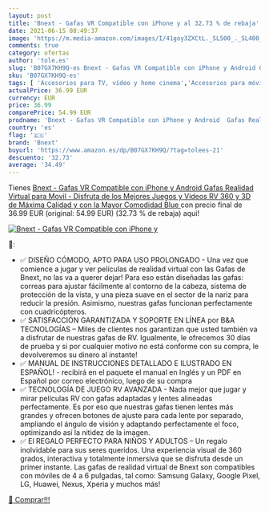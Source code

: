 ```yaml
---
layout: post
title: 'Bnext - Gafas VR Compatible con iPhone y al 32.73 % de rebaja'
date: 2021-06-15 08:49:37
image: 'https://m.media-amazon.com/images/I/41goy3ZXCtL._SL500_._SL400_.jpg'
comments: true
category: ofertas
author: 'tole.es'
slug: 'B07GX7KH9Q-es Bnext - Gafas VR Compatible con iPhone y Android Gafas...'
sku: 'B07GX7KH9Q-es'
tags: [ 'Accesorios para TV, vídeo y home cinema','Accesorios para móviles','Auriculares de realidad virtual (VR) para teléfonos móviles','Comunicación móvil y accesorios','Electrónica','TV, vídeo y home cinema','android','bnext', ]
actualPrice: 36.99 EUR
currency: EUR
price: 36.99
comparePrice: 54.99 EUR
prodname: 'Bnext - Gafas VR Compatible con iPhone y Android  Gafas Realidad Virtual para Movil - Disfruta de los Mejores Juegos y Videos RV  360 y 3D  de Máxima Calidad y con la Mayor Comodidad  Blue '
country: 'es'
flag: '🇪🇸'
brand: 'Bnext'
buyurl: 'https://www.amazon.es/dp/B07GX7KH9Q/?tag=tolees-21'
descuento: '32.73'
average: '34.49'
---
```


Tienes [Bnext - Gafas VR Compatible con iPhone y Android  Gafas Realidad Virtual para Movil - Disfruta de los Mejores Juegos y Videos RV  360 y 3D  de Máxima Calidad y con la Mayor Comodidad  Blue ](https://www.amazon.es/dp/B07GX7KH9Q/?tag=tolees-21) con precio final de  36.99 EUR (original: 54.99 EUR) (32.73 %  de rebaja) aqui!

[![Bnext - Gafas VR Compatible con iPhone y](https://m.media-amazon.com/images/I/41goy3ZXCtL._SL500_._SL400_.jpg)](https://www.amazon.es/dp/B07GX7KH9Q/?tag=tolees-21)

🔎:

- ✅ DISEÑO CÓMODO, APTO PARA USO PROLONGADO - Una vez que comience a jugar y ver películas de realidad virtual con las Gafas de Bnext, no las va a querer dejar! Para eso están diseñadas las gafas: correas para ajustar fácilmente al contorno de la cabeza, sistema de protección de la vista, y una pieza suave en el sector de la nariz para reducir la presión. Asimismo, nuestras gafas funcionan perfectamente con cuadricópteros.
- ✅ SATISFACCIÓN GARANTIZADA Y SOPORTE EN LÍNEA por B&A TECNOLOGÍAS – Miles de clientes nos garantizan que usted también va a disfrutar de nuestras gafas de RV. Igualmente, le ofrecemos 30 días de prueba y si por cualquier motivo no está conforme con su compra, le devolveremos su dinero al instante!
- ✅ MANUAL DE INSTRUCCIONES DETALLADO E ILUSTRADO EN ESPAÑOL! - recibirá en el paquete el manual en Inglés y un PDF en Español por correo electrónico, luego de su compra
- ✅ TECNOLOGÍA DE JUEGO RV AVANZADA - Nada mejor que jugar y mirar películas RV con gafas adaptadas y lentes alineadas perfectamente. Es por eso que nuestras gafas tienen lentes más grandes y ofrecen botones de ajuste para cada lente por separado, ampliando el ángulo de visión y adaptando perfectamente el foco, optimizando así la nitidez de la imagen.
- ✅ El REGALO PERFECTO PARA NIÑOS Y ADULTOS – Un regalo inolvidable para sus seres queridos. Una experiencia visual de 360 grados, interactiva y totalmente inmersiva que se disfruta desde un primer instante. Las gafas de realidad virtual de Bnext son compatibles con móviles de 4 a 6 pulgadas, tal como: Samsung Galaxy, Google Pixel, LG, Huawei, Nexus, Xperia y muchos más!

[🛒 Comprar!!!](https://www.amazon.es/dp/B07GX7KH9Q/?tag=tolees-21)
